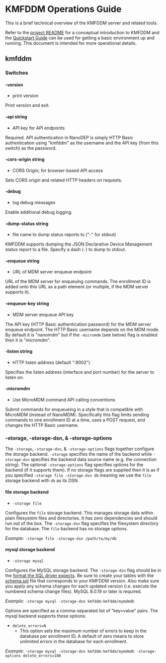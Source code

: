 # KMFDDM Operations Guide

This is a brief technical overview of the KMFDDM server and related tools.

Refer to the [project README](../README.md) for a conceptual introduction to KMFDDM and the [Quickstart Guide](quickstart.md) can be used for getting a basic environment up and running. This document is intended for more operational details.

## kmfddm

### Switches

#### -version

* print version

Print version and exit.

#### -api string

 * API key for API endpoints

Required. API authentication in NanoDEP is simply HTTP Basic authentication using "kmfddm" as the username and the API key (from this switch) as the password.

#### -cors-origin string

 * CORS Origin; for browser-based API access

Sets CORS origin and related HTTP headers on requests.

#### -debug

 * log debug messages

Enable additional debug logging.

#### -dump-status string

 * file name to dump status reports to ("-" for stdout)

KMFDDM supports dumping the JSON Declarative Device Management status report to a file. Specify a dash (`-`) to dump to stdout.

#### -enqueue string

 * URL of MDM server enqueue endpoint

URL of the MDM server for enqueuing commands. The enrollmnet ID is added onto this URL as a path element (or multiple, if the MDM server supports it).

#### -enqueue-key string

 * MDM server enqueue API key

The API key (HTTP Basic authentication password) for the MDM server enqueue endpoint. The HTTP Basic username depends on the MDM mode. By default it is "nanomdm" but if the `-micromdm` (see below) flag is enabled then it is "micromdm".

#### -listen string

 * HTTP listen address (default ":9002")

Specifies the listen address (interface and port number) for the server to listen on.

#### -micromdm

 * Use MicroMDM command API calling conventions

Submit commands for enqueueing in a style that is compatible with MicroMDM (instead of NanoMDM). Specifically this flag limits sending commands to one enrollment ID at a time, uses a POST request, and changes the HTTP Basic username.

### -storage, -storage-dsn, & -storage-options

The `-storage`, `-storage-dsn`, & `-storage-options` flags together configure the storage backend. `-storage` specifies the name of the backend while `-storage-dsn` specifies the backend data source name (e.g. the connection string). The optional `-storage-options` flag specifies options for the backend (if it supports them). If no storage flags are supplied then it is as if you specified `-storage file -storage-dsn db` meaning we use the `file` storage backend with `db` as its DSN.

#### file storage backend

* `-storage file`

Configures the `file` storage backend. This manages storage data within plain filesystem files and directories. It has zero dependencies and should run out of the box. The `-storage-dsn` flag specifies the filesystem directory for the database. The `file` backend has no storage options.

*Example:* `-storage file -storage-dsn /path/to/my/db`

#### mysql storage backend

* `-storage mysql`

Configures the MySQL storage backend. The `-storage-dsn` flag should be in the [format the SQL driver expects](https://github.com/go-sql-driver/mysql#dsn-data-source-name). Be sure to create your tables with the [schema.sql](../storage/mysql/schema.sql) file that corresponds to your KMFDDM version. Also make sure you apply any schema changes for each updated version (i.e. execute the numbered schema change files). MySQL 8.0.19 or later is required.

*Example:* `-storage mysql -storage-dsn kmfddm:kmfddm/mymdmdb`

Options are specified as a comma-separated list of "key=value" pairs. The mysql backend supports these options:

* `delete_errors=N`
  * This option sets the maximum number of errors to keep in the database per enrollment ID. A default of zero means to store unlimited errors in the database for each enrollment.

*Example:* `-storage mysql -storage-dsn kmfddm:kmfddm/mymdmdb -storage-options delete_errors=100`